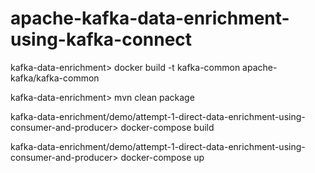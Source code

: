 # apache-kafka-data-enrichment-using-kafka-connect

kafka-data-enrichment> docker build -t kafka-common apache-kafka/kafka-common

kafka-data-enrichment> mvn clean package

<!-- Change Directory To The Relevant Excercise (attempt #1 - #4) -->

kafka-data-enrichment/demo/attempt-1-direct-data-enrichment-using-consumer-and-producer> docker-compose build

kafka-data-enrichment/demo/attempt-1-direct-data-enrichment-using-consumer-and-producer> docker-compose up
